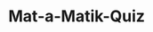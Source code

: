 <!-- Buradaki görevlerin hepsi koşullu oluşturmayı, yani bileşenin mevcut state(ler)ine bağlı olarak bileşen tarafından neyin oluşturulup oluşturulmayacağını kontrol etmek için koşullu mantık kullanmayı içerir.

React'te koşullu görüntülemeye yaklaşabileceğiniz birkaç yol vardır:

    - Mantıksal AND (&&) operatörü
    - Üçlü operatör
    - JSX'i bir değişkene koşullu olarak atama

Bunlardan herhangi birini kullanabilirsiniz. Ayrıca, bileşenin state'lerine aşina olmak ve challenge'ı gerçekleştirmede nasıl kullanılabileceklerini görmek için App bileşenindeki showStates fonksiyonunu kullanma hakkındaki ipucunu takip ettiğinizden emin olun.  -->
# Mat-a-Matik-Quiz
